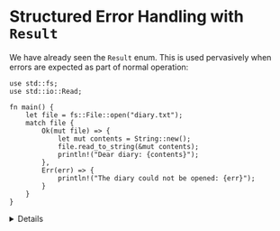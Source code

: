 # Structured Error Handling with `Result`

We have already seen the `Result` enum. This is used pervasively when errors are
expected as part of normal operation:

```rust,editable
use std::fs;
use std::io::Read;

fn main() {
    let file = fs::File::open("diary.txt");
    match file {
        Ok(mut file) => {
            let mut contents = String::new();
            file.read_to_string(&mut contents);
            println!("Dear diary: {contents}");
        },
        Err(err) => {
            println!("The diary could not be opened: {err}");
        }
    }
}
```

<details>

- As with `Option`, the successful value sits inside of `Result`, forcing the
  developer to explicitly extract it. This encourages error checking. In the
  case where an error should never happen, `unwrap()` or `expect()` can be
  called, and this is a signal of the developer intent too.
- `Result` documentation is a recommended read. Not during the course, but it is
  worth mentioning. It contains a lot of convenience methods and functions that
  help functional-style programming.

</details>
